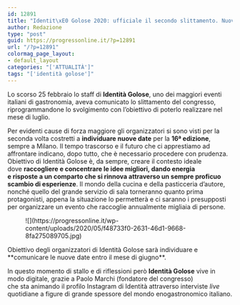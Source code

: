 ```yaml
---
id: 12891
title: "Identit\xE0 Golose 2020: ufficiale il secondo slittamento. Nuove date a giugno?"
author: Redazione
type: "post"
guid: https://progressonline.it/?p=12891
url: "/?p=12891"
colormag_page_layout:
- default_layout
categories: "['ATTUALITÀ']"
tags: "['identità golose']"
---
```


Lo scorso 25 febbraio lo staff di **Identità Golose**, uno dei maggiori eventi italiani di gastronomia, aveva comunicato lo slittamento del congresso, riprogrammandone lo svolgimento con l’obiettivo di poterlo realizzare nel mese di luglio.

Per evidenti cause di forza maggiore gli organizzatori si sono visti per la seconda volta costretti a **individuare nuove date** per la **16ª edizione**, sempre a Milano. Il tempo trascorso e il futuro che ci apprestiamo ad affrontare indicano, dopo tutto, che è necessario procedere con prudenza.   
Obiettivo di Identità Golose è, da sempre, creare il contesto ideale  
dove **raccogliere e concentrare le idee migliori, dando energia   
e risposte a un comparto che si rinnova attraverso un sempre proficuo scambio di esperienze**. Il mondo della cucina e della pasticceria d’autore, nonché quello del grande servizio di sala torneranno quanto prima protagonisti, appena la situazione lo permetterà e ci saranno i presupposti per organizzare un evento che raccoglie annualmente migliaia di persone.

<div class="wp-block-image"><figure class="aligncenter size-large is-resized">![](https://progressonline.it/wp-content/uploads/2020/05/f48733f0-2631-46d1-9668-8fa275089705.jpg)</figure></div>Obiettivo degli organizzatori di Identità Golose sarà individuare e **comunicare le nuove date entro il mese di giugno**.

In questo momento di stallo e di riflessioni però **Identità Golose** vive in modo digitale, grazie a Paolo Marchi (fondatore del congresso)  
che sta animando il profilo Instagram di Identità attraverso interviste *live* quotidiane a figure di grande spessore del mondo enogastronomico italiano.